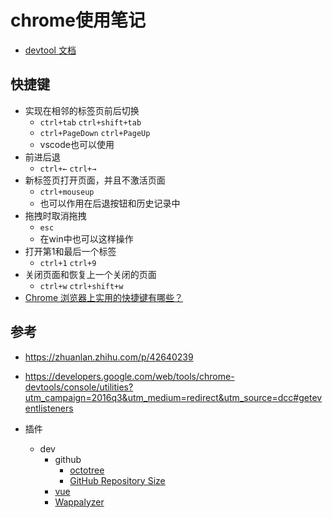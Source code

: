 # chrome使用笔记

* [devtool 文档](https://developer.chrome.com/devtools)

## 快捷键

* 实现在相邻的标签页前后切换
  * `ctrl+tab` `ctrl+shift+tab`
  * `ctrl+PageDown` `ctrl+PageUp`
  * vscode也可以使用
* 前进后退
  * `ctrl+←` `ctrl+→`
* 新标签页打开页面，并且不激活页面
  * `ctrl+mouseup`
  * 也可以作用在后退按钮和历史记录中
* 拖拽时取消拖拽
  * `esc`
  * 在win中也可以这样操作
* 打开第1和最后一个标签
  * `ctrl+1` `ctrl+9`
* 关闭页面和恢复上一个关闭的页面
  * `ctrl+w` `ctrl+shift+w`
* [Chrome 浏览器上实用的快捷键有哪些？](https://www.zhihu.com/question/19555789?sort=created)

## 参考

* <https://zhuanlan.zhihu.com/p/42640239>
* <https://developers.google.com/web/tools/chrome-devtools/console/utilities?utm_campaign=2016q3&utm_medium=redirect&utm_source=dcc#geteventlisteners>

* 插件
  * dev
    * github
      * [octotree](https://chrome.google.com/webstore/detail/octotree/bkhaagjahfmjljalopjnoealnfndnagc)
      * [GitHub Repository Size](https://chrome.google.com/webstore/detail/github-repository-size/apnjnioapinblneaedefcnopcjepgkci)
    * [vue](https://chrome.google.com/webstore/detail/vuejs-devtools/nhdogjmejiglipccpnnnanhbledajbpd)
    * [Wappalyzer](https://chrome.google.com/webstore/detail/wappalyzer/gppongmhjkpfnbhagpmjfkannfbllamg/related)
